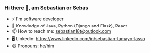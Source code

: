 ### Hi there 👋, am Sebastian or Sebas

- ⚡ I'm software developer
- 🔭 Knowledge of Java, Python (Django and Flask), React
- 📫 How to reach me: sebastian18t@outlook.com
- 🖥  Linkedin: https://www.linkedin.com/in/sebastian-tamayo-lasso
- 😄 Pronouns: he/him
